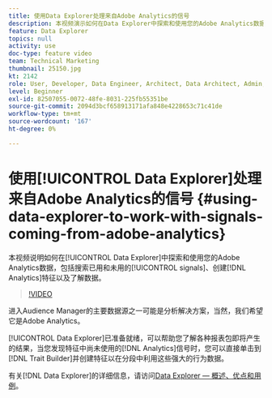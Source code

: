 ```yaml
---
title: 使用Data Explorer处理来自Adobe Analytics的信号
description: 本视频演示如何在Data Explorer中探索和使用您的Adobe Analytics数据，包括搜索已用和未用的信号、创建Analytics特征以及了解数据。
feature: Data Explorer
topics: null
activity: use
doc-type: feature video
team: Technical Marketing
thumbnail: 25150.jpg
kt: 2142
role: User, Developer, Data Engineer, Architect, Data Architect, Admin, Leader
level: Beginner
exl-id: 82507055-0072-48fe-8031-225fb55351be
source-git-commit: 2094d3bcf658913171afa848e4228653c71c41de
workflow-type: tm+mt
source-wordcount: '167'
ht-degree: 0%

---
```


# 使用[!UICONTROL Data Explorer]处理来自Adobe Analytics的信号 {#using-data-explorer-to-work-with-signals-coming-from-adobe-analytics}

本视频说明如何在[!UICONTROL Data Explorer]中探索和使用您的Adobe Analytics数据，包括搜索已用和未用的[!UICONTROL signals]、创建[!DNL Analytics]特征以及了解数据。

>[!VIDEO](https://video.tv.adobe.com/v/25150/?quality=12)

进入Audience Manager的主要数据源之一可能是分析解决方案，当然，我们希望它是Adobe Analytics。

[!UICONTROL Data Explorer]已准备就绪，可以帮助您了解各种报表包即将产生的结果，当您发现特征中尚未使用的[!DNL Analytics]信号时，您可以直接单击到[!DNL Trait Builder]并创建特征以在分段中利用这些强大的行为数据。

有关[!DNL Data Explorer]的详细信息，请访问[Data Explorer — 概述、优点和用例](https://experienceleague.adobe.com/docs/audience-manager/user-guide/features/data-explorer/data-explorer-overview.html?lang=zh-Hans)。
